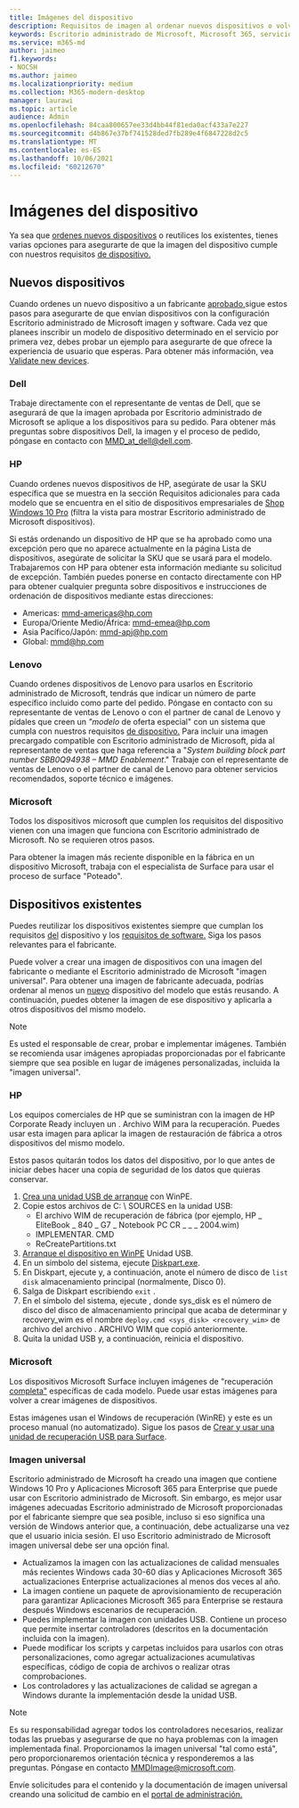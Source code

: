 ```yaml
---
title: Imágenes del dispositivo
description: Requisitos de imagen al ordenar nuevos dispositivos o volver a la aplicación de dispositivos existentes
keywords: Escritorio administrado de Microsoft, Microsoft 365, servicio, documentación
ms.service: m365-md
author: jaimeo
f1.keywords:
- NOCSH
ms.author: jaimeo
ms.localizationpriority: medium
ms.collection: M365-modern-desktop
manager: laurawi
ms.topic: article
audience: Admin
ms.openlocfilehash: 84caa800657ee33d4bb44f81eda0acf433a7e227
ms.sourcegitcommit: d4b867e37bf741528ded7fb289e4f6847228d2c5
ms.translationtype: MT
ms.contentlocale: es-ES
ms.lasthandoff: 10/06/2021
ms.locfileid: "60212670"
---
```

# <a name="device-images"></a>Imágenes del dispositivo


Ya sea que [ordenes nuevos dispositivos](#new-devices) o reutilices los existentes, tienes varias opciones para asegurarte de que la imagen del dispositivo cumple con nuestros requisitos [de dispositivo.](device-requirements.md#check-hardware-requirements) [](#existing-devices)

## <a name="new-devices"></a>Nuevos dispositivos
Cuando ordenes un nuevo dispositivo a un fabricante [aprobado,](device-requirements.md#minimum-requirements)sigue estos pasos para asegurarte de que envían dispositivos con la configuración Escritorio administrado de Microsoft imagen y software. Cada vez que planees inscribir un modelo de dispositivo determinado en el servicio por primera vez, debes probar un ejemplo para asegurarte de que ofrece la experiencia de usuario que esperas. Para obtener más información, vea [Validate new devices](/microsoft-365/managed-desktop/get-started/validate-device).

### <a name="dell"></a>Dell
Trabaje directamente con el representante de ventas de Dell, que se asegurará de que la imagen aprobada por Escritorio administrado de Microsoft se aplique a los dispositivos para su pedido. Para obtener más preguntas sobre dispositivos Dell, la imagen y el proceso de pedido, póngase en contacto con MMD_at_dell@dell.com.

### <a name="hp"></a>HP 
Cuando ordenes nuevos dispositivos de HP, asegúrate de usar la SKU específica que se muestra en la sección Requisitos adicionales para cada modelo que se encuentra en el sitio de dispositivos empresariales de [Shop Windows 10 Pro](https://www.microsoft.com/windowsforbusiness/view-all-devices#view-all-filter) (filtra la vista para mostrar Escritorio administrado de Microsoft dispositivos).

Si estás ordenando un dispositivo de HP [](customizing.md) que se ha aprobado como una excepción pero que no aparece actualmente en la página Lista de dispositivos, asegúrate de solicitar la SKU que se usará para el modelo. Trabajaremos con HP para obtener esta información mediante su solicitud de excepción. También puedes ponerse en contacto directamente con HP para obtener cualquier pregunta sobre dispositivos e instrucciones de ordenación de dispositivos mediante estas direcciones:
 
- Americas: mmd-americas@hp.com
- Europa/Oriente Medio/África: mmd-emea@hp.com
- Asia Pacífico/Japón: mmd-apj@hp.com
- Global: mmd@hp.com

### <a name="lenovo"></a>Lenovo
Cuando ordenes dispositivos de Lenovo para usarlos en Escritorio administrado de Microsoft, tendrás que indicar un número de parte específico incluido como parte del pedido. Póngase en contacto con su representante de ventas de Lenovo o con el partner de canal de Lenovo y pídales que creen un *"modelo* de oferta especial" con un sistema que cumpla con nuestros requisitos [de dispositivo.](device-requirements.md#minimum-requirements) Para incluir una imagen precargado compatible con Escritorio administrado de Microsoft, pida al representante de ventas que haga referencia a "*System building block part number SBB0Q94938 – MMD Enablement*." Trabaje con el representante de ventas de Lenovo o el partner de canal de Lenovo para obtener servicios recomendados, soporte técnico e imágenes.

### <a name="microsoft"></a>Microsoft
Todos los dispositivos microsoft que cumplen los requisitos del dispositivo vienen con una imagen que funciona con Escritorio administrado de Microsoft. No se requieren otros pasos.

Para obtener la imagen más reciente disponible en la fábrica en un dispositivo Microsoft, trabaja con el especialista de Surface para usar el proceso de surface "Poteado".

## <a name="existing-devices"></a>Dispositivos existentes

Puedes reutilizar los dispositivos existentes siempre que cumplan los requisitos [del](device-requirements.md#minimum-requirements) dispositivo y los [requisitos de software.](device-requirements.md#installed-software) Siga los pasos relevantes para el fabricante.

Puede volver a crear una imagen de dispositivos con una imagen del fabricante o mediante el Escritorio administrado de Microsoft "imagen universal". Para obtener una imagen de fabricante adecuada, podrías ordenar al menos un [nuevo](#new-devices) dispositivo del modelo que estás reusando. A continuación, puedes obtener la imagen de ese dispositivo y aplicarla a otros dispositivos del mismo modelo.

> [!NOTE]
> Es usted el responsable de crear, probar e implementar imágenes. También se recomienda usar imágenes apropiadas proporcionadas por el fabricante siempre que sea posible en lugar de imágenes personalizadas, incluida la "imagen universal".

### <a name="hp"></a>HP

Los equipos comerciales de HP que se suministran con la imagen de HP Corporate Ready incluyen un . Archivo WIM para la recuperación. Puedes usar esta imagen para aplicar la imagen de restauración de fábrica a otros dispositivos del mismo modelo.

Estos pasos quitarán todos los datos del dispositivo, por lo que antes de iniciar debes hacer una copia de seguridad de los datos que quieras conservar.

1. [Crea una unidad USB de arranque](/windows-hardware/manufacture/desktop/winpe-create-usb-bootable-drive) con WinPE.
2. Copie estos archivos de C: \\ SOURCES en la unidad USB:
    - El archivo WIM de recuperación de fábrica (por ejemplo, HP \_ EliteBook \_ 840 \_ G7 \_ Notebook PC CR \_ \_ \_ 2004.wim)
    - IMPLEMENTAR. CMD
    - ReCreatePartitions.txt
3. [Arranque el dispositivo en WinPE](https://store.hp.com/us/en/tech-takes/how-to-boot-from-usb-drive-on-windows-10-pcs) Unidad USB.
4. En un símbolo del sistema, ejecute [Diskpart.exe](/windows-server/administration/windows-commands/diskpart#additional-references).
5. En Diskpart, ejecute y, a continuación, anote el número de disco de `list disk` almacenamiento principal (normalmente, Disco 0).
6. Salga de Diskpart escribiendo `exit` .
7. En el símbolo del sistema, ejecute , donde sys_disk es el número de disco del disco de almacenamiento principal que acaba de determinar y recovery_wim es el nombre `deploy.cmd <sys_disk> <recovery_wim>` de archivo del archivo .   ARCHIVO WIM que copió anteriormente.
8. Quita la unidad USB y, a continuación, reinicia el dispositivo.

### <a name="microsoft"></a>Microsoft 

Los dispositivos Microsoft Surface incluyen imágenes de "recuperación [completa"](https://support.microsoft.com/en-us/surfacerecoveryimage) específicas de cada modelo. Puede usar estas imágenes para volver a crear imágenes de dispositivos.

Estas imágenes usan el Windows de recuperación (WinRE) y este es un proceso manual (no automatizado). Sigue los pasos de [Crear y usar una unidad de recuperación USB para Surface](https://support.microsoft.com/surface/creating-and-using-a-usb-recovery-drive-for-surface-677852e2-ed34-45cb-40ef-398fc7d62c07).


### <a name="universal-image"></a>Imagen universal
Escritorio administrado de Microsoft ha creado una imagen que contiene Windows 10 Pro y Aplicaciones Microsoft 365 para Enterprise que puede usar con Escritorio administrado de Microsoft. Sin embargo, es mejor usar imágenes adecuadas Escritorio administrado de Microsoft proporcionadas por el fabricante siempre que sea posible, incluso si eso significa una versión de Windows anterior que, a continuación, debe actualizarse una vez que el usuario inicia sesión. El uso Escritorio administrado de Microsoft imagen universal debe ser una opción final.

- Actualizamos la imagen con las actualizaciones de calidad mensuales más recientes Windows cada 30-60 días y Aplicaciones Microsoft 365 actualizaciones Enterprise actualizaciones al menos dos veces al año.
- La imagen contiene un paquete de aprovisionamiento de recuperación para garantizar Aplicaciones Microsoft 365 para Enterprise se restaura después Windows escenarios de recuperación.
- Puedes implementar la imagen con unidades USB. Contiene un proceso que permite insertar controladores (descritos en la documentación incluida con la imagen).
- Puede modificar los scripts y carpetas incluidos para usarlos con otras personalizaciones, como agregar actualizaciones acumulativas específicas, código de copia de archivos o realizar otras comprobaciones.
- Los controladores y las actualizaciones de calidad se agregan a Windows durante la implementación desde la unidad USB.

> [!NOTE]
> Es su responsabilidad agregar todos los controladores necesarios, realizar todas las pruebas y asegurarse de que no haya problemas con la imagen implementada final. Proporcionamos la imagen universal "tal como está", pero proporcionaremos orientación técnica y responderemos a las preguntas. Póngase en contacto MMDImage@microsoft.com.

Envíe solicitudes para el contenido y la documentación de imagen universal creando una solicitud de cambio en el [portal de administración.](../get-started/access-admin-portal.md)


